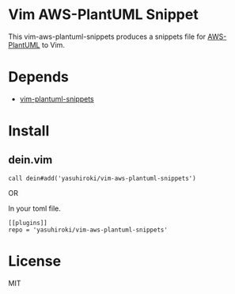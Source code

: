 # Vim AWS-PlantUML Snippet

This vim-aws-plantuml-snippets produces a snippets file for [AWS-PlantUML](https://github.com/milo-minderbinder/AWS-PlantUML) to Vim.

# Depends

- [vim-plantuml-snippets](https://github.com/yasuhiroki/vim-plantuml-snippets)

# Install

## dein.vim

```
call dein#add('yasuhiroki/vim-aws-plantuml-snippets')
```

OR

In your toml file.

```
[[plugins]]
repo = 'yasuhiroki/vim-aws-plantuml-snippets'
```

# License

MIT

